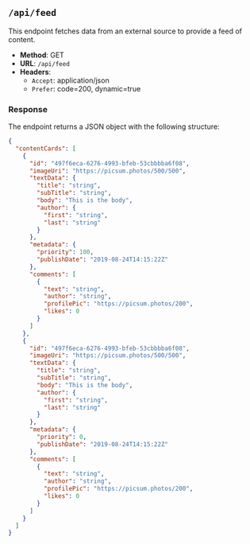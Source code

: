 ## `/api/feed`

This endpoint fetches data from an external source to provide a feed of content.

- **Method**: GET
- **URL**: `/api/feed`
- **Headers**:
  - `Accept`: application/json
  - `Prefer`: code=200, dynamic=true

### Response

The endpoint returns a JSON object with the following structure:

```json
{
  "contentCards": [
    {
      "id": "497f6eca-6276-4993-bfeb-53cbbbba6f08",
      "imageUri": "https://picsum.photos/500/500",
      "textData": {
        "title": "string",
        "subTitle": "string",
        "body": "This is the body",
        "author": {
          "first": "string",
          "last": "string"
        }
      },
      "metadata": {
        "priority": 100,
        "publishDate": "2019-08-24T14:15:22Z"
      },
      "comments": [
        {
          "text": "string",
          "author": "string",
          "profilePic": "https://picsum.photos/200",
          "likes": 0
        }
      ]
    },
    {
      "id": "497f6eca-6276-4993-bfeb-53cbbbba6f08",
      "imageUri": "https://picsum.photos/500/500",
      "textData": {
        "title": "string",
        "subTitle": "string",
        "body": "This is the body",
        "author": {
          "first": "string",
          "last": "string"
        }
      },
      "metadata": {
        "priority": 0,
        "publishDate": "2019-08-24T14:15:22Z"
      },
      "comments": [
        {
          "text": "string",
          "author": "string",
          "profilePic": "https://picsum.photos/200",
          "likes": 0
        }
      ]
    }
  ]
}
```
